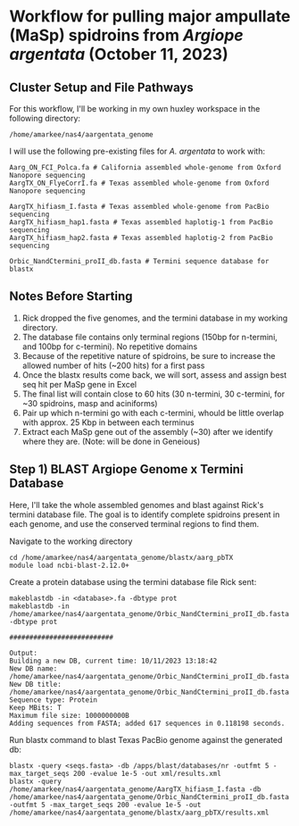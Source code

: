# Workflow for pulling major ampullate (MaSp) spidroins from _Argiope argentata_ (October 11, 2023)

## Cluster Setup and File Pathways
For this workflow, I'll be working in my own huxley workspace in the following directory:
```
/home/amarkee/nas4/aargentata_genome
```

I will use the following pre-existing files for _A. argentata_ to work with:
```
Aarg_ON_FCI_Polca.fa # California assembled whole-genome from Oxford Nanopore sequencing
AargTX_ON_FlyeCorrI.fa # Texas assembled whole-genome from Oxford Nanopore sequencing

AargTX_hifiasm_I.fasta # Texas assembled whole-genome from PacBio sequencing
AargTX_hifiasm_hap1.fasta # Texas assembled haplotig-1 from PacBio sequencing
AargTX_hifiasm_hap2.fasta # Texas assembled haplotig-2 from PacBio sequencing 

Orbic_NandCtermini_proII_db.fasta # Termini sequence database for blastx
```

## Notes Before Starting
1) Rick dropped the five genomes, and the termini database in my working directory.
2) The database file contains only terminal regions (150bp for n-termini, and 100bp for c-termini). No repetitive domains
3) Because of the repetitive nature of spidroins, be sure to increase the allowed number of hits (~200 hits) for a first pass
4) Once the blastx results come back, we will sort, assess and assign best seq hit per MaSp gene in Excel
5) The final list will contain close to 60 hits (30 n-termini, 30 c-termini, for ~30 spidroins, masp and aciniforms)
6) Pair up which n-termini go with each c-termini, whould be little overlap with approx. 25 Kbp in between each terminus
7) Extract each MaSp gene out of the assembly (~30) after we identify where they are. (Note: will be done in Geneious)


## Step 1) BLAST Argiope Genome x Termini Database
Here, I'll take the whole assembled genomes and blast against Rick's termini database file. The goal is to identify complete spidroins present 
in each genome, and use the conserved terminal regions to find them.

Navigate to the working directory
```
cd /home/amarkee/nas4/aargentata_genome/blastx/aarg_pbTX
module load ncbi-blast-2.12.0+
```

Create a protein database using the termini database file Rick sent:
```
makeblastdb -in <database>.fa -dbtype prot
makeblastdb -in /home/amarkee/nas4/aargentata_genome/Orbic_NandCtermini_proII_db.fasta -dbtype prot

##########################

Output:
Building a new DB, current time: 10/11/2023 13:18:42
New DB name:   /home/amarkee/nas4/aargentata_genome/Orbic_NandCtermini_proII_db.fasta
New DB title:  /home/amarkee/nas4/aargentata_genome/Orbic_NandCtermini_proII_db.fasta
Sequence type: Protein
Keep MBits: T
Maximum file size: 1000000000B
Adding sequences from FASTA; added 617 sequences in 0.118198 seconds.

```

Run blastx command to blast Texas PacBio genome against the generated db:
```
blastx -query <seqs.fasta> -db /apps/blast/databases/nr -outfmt 5 -max_target_seqs 200 -evalue 1e-5 -out xml/results.xml
blastx -query /home/amarkee/nas4/aargentata_genome/AargTX_hifiasm_I.fasta -db /home/amarkee/nas4/aargentata_genome/Orbic_NandCtermini_proII_db.fasta -outfmt 5 -max_target_seqs 200 -evalue 1e-5 -out /home/amarkee/nas4/aargentata_genome/blastx/aarg_pbTX/results.xml
```
